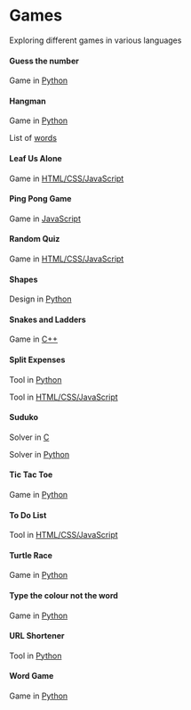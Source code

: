 # Games
Exploring different games in various languages

#### Guess the number
Game in [Python](https://github.com/Roshni0/Games/blob/master/GuessTheNumber/GuessNum.py)

#### Hangman
Game in [Python](https://github.com/Roshni0/Games/blob/master/Hangman/game.py)

List of [words](https://github.com/Roshni0/Games/blob/master/Hangman/WordsForGames.txt)

#### Leaf Us Alone
Game in [HTML/CSS/JavaScript](https://github.com/Roshni0/Games/tree/master/LeafUsAlone)

#### Ping Pong Game
Game in [JavaScript](https://github.com/Roshni0/Games/blob/master/PingPong/game.html)

#### Random Quiz
Game in [HTML/CSS/JavaScript](https://github.com/Roshni0/Games/tree/master/RandomQuiz)

#### Shapes
Design in [Python](https://github.com/Roshni0/Games/tree/master/Shapes)

#### Snakes and Ladders
Game in [C++](https://github.com/Roshni0/Games/blob/master/Snakes%20and%20Ladders/simpleGame.cpp)

#### Split Expenses
Tool in [Python](https://github.com/Roshni0/Games/blob/master/SplitExpenses/split.py)

Tool in [HTML/CSS/JavaScript](https://github.com/Roshni0/Games/tree/master/SplitExpenses/ExpenseTracker)

#### Suduko
Solver in [C](https://github.com/Roshni0/Games/blob/master/Suduko/solve.c)

Solver in [Python](https://github.com/Roshni0/Games/blob/master/Suduko/solve.py)

#### Tic Tac Toe
Game in [Python](https://github.com/Roshni0/Games/blob/master/TicTacToe/TicTacToe.py)

#### To Do List
Tool in [HTML/CSS/JavaScript](https://github.com/Roshni0/Games/tree/master/ToDoList/v2)

#### Turtle Race
Game in [Python](https://github.com/Roshni0/Games/blob/master/Turtle/race.py)

#### Type the colour not the word
Game in [Python](https://github.com/Roshni0/Games/blob/master/TypeTheColourNotTheWord/typethecolornottheword.py)

#### URL Shortener
Tool in [Python](https://github.com/Roshni0/Games/blob/master/URLShortener/URL_Shortener.py)

#### Word Game
Game in [Python](https://github.com/Roshni0/Games/tree/master/WordGames)
